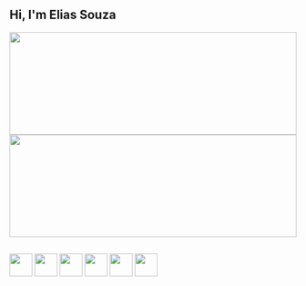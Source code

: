 ## Hi, I'm Elias Souza

<div>
  <img width="100%" height="180em" src="https://github-readme-stats.vercel.app/api?username=eliasnsz&&show_icons=true&theme=omni">
  <img width="100%" height="180em" src="https://github-readme-stats.vercel.app/api/top-langs/?username=eliasnsz&layout=compact&theme=omni">
</div>

##

<div>
  <img width="40px" src="https://cdn.jsdelivr.net/gh/devicons/devicon/icons/javascript/javascript-original.svg" />
  <img width="40px" src="https://cdn.jsdelivr.net/gh/devicons/devicon/icons/react/react-original.svg" />
  <img width="40px" src="https://cdn.jsdelivr.net/gh/devicons/devicon/icons/html5/html5-original.svg" />
  <img width="40px" src="https://cdn.jsdelivr.net/gh/devicons/devicon/icons/css3/css3-original.svg" />
  <img width="40px" src="https://cdn.jsdelivr.net/gh/devicons/devicon/icons/bootstrap/bootstrap-original.svg" />
  <img width="40px" src="https://cdn.jsdelivr.net/gh/devicons/devicon/icons/sass/sass-original.svg" />
</div>

